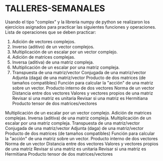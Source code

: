 # TALLERES-SEMANALES
Usando el tipo "complex" y la librería numpy de python se realizaron los ejercicios asignados para practicar las siguientes funciones y operaciones.
Lista de operaciones que se deben practicar:

1. Adición de vectores complejos.
2. Inverso (aditivo) de un vector complejos.
3. Multiplicación de un escalar por un vector complejo.
4. Adición de matrices complejas.
5. Inversa (aditiva) de una matriz compleja.
6. Multiplicación de un escalar por una matriz compleja.
7. Transpuesta de una matriz/vector
Conjugada de una matriz/vector
Adjunta (daga) de una matriz/vector
Producto de dos matrices (de tamaños compatibles)
Función para calcular la "acción" de una matriz sobre un vector.
Producto interno de dos vectores
Norma de un vector
Distancia entre dos vectores
Valores  y vectores propios de una matriz
Revisar si una matriz es unitaria
Revisar si una matriz es Hermitiana
Producto tensor de dos matrices/vectores

Multiplicación de un escalar por un vector complejo.
Adición de matrices complejas.
Inversa (aditiva) de una matriz compleja.
Multiplicación de un escalar por una matriz compleja.
Transpuesta de una matriz/vector
Conjugada de una matriz/vector
Adjunta (daga) de una matriz/vector
Producto de dos matrices (de tamaños compatibles)
Función para calcular la "acción" de una matriz sobre un vector.
Producto interno de dos vectores
Norma de un vector
Distancia entre dos vectores
Valores  y vectores propios de una matriz
Revisar si una matriz es unitaria
Revisar si una matriz es Hermitiana
Producto tensor de dos matrices/vectores
